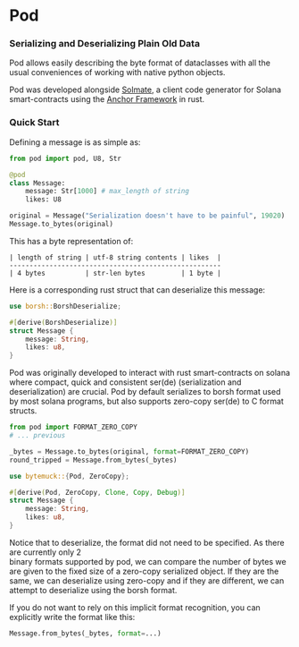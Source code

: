 # Pod
### Serializing and Deserializing Plain Old Data

Pod allows easily describing the byte format of dataclasses with all the usual 
conveniences of working with native python objects. 

Pod was developed alongside [Solmate](https://github.com/nimily/solmate), a client code generator 
for Solana smart-contracts using the [Anchor Framework](https://github.com/project-serum/anchor) in rust.

### Quick Start
Defining a message is as simple as:
```python
from pod import pod, U8, Str

@pod
class Message:
    message: Str[1000] # max_length of string
    likes: U8

original = Message("Serialization doesn't have to be painful", 19020)
Message.to_bytes(original)
```
This has a byte representation of:
```
| length of string | utf-8 string contents | likes  | 
-----------------------------------------------------
| 4 bytes          | str-len bytes         | 1 byte |
```

Here is a corresponding rust struct that can deserialize this message:
```rust
use borsh::BorshDeserialize;

#[derive(BorshDeserialize)]
struct Message {
    message: String,
    likes: u8,
}
```

Pod was originally developed to interact with rust smart-contracts on solana where compact,
quick and consistent ser(de) (serialization and deserialization) are crucial. Pod by default serializes to 
borsh format used by most solana programs, but also supports zero-copy ser(de) to C format structs.

```python
from pod import FORMAT_ZERO_COPY
# ... previous 

_bytes = Message.to_bytes(original, format=FORMAT_ZERO_COPY)
round_tripped = Message.from_bytes(_bytes)
```

```rust
use bytemuck::{Pod, ZeroCopy};

#[derive(Pod, ZeroCopy, Clone, Copy, Debug)]
struct Message {
    message: String,
    likes: u8,
}
```
Notice that to deserialize, the format did not need to be specified. As there are currently only 2  
binary formats supported by pod, we can compare the number of bytes we are given to the fixed size
of a zero-copy serialized object. If they are the same, we can deserialize using zero-copy and if they 
are different, we can attempt to deserialize using the borsh format. 

If you do not want to rely on
this implicit format recognition, you can explicitly write the format like this:
```python
Message.from_bytes(_bytes, format=...)
```